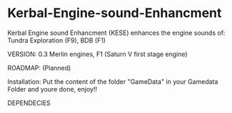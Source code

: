 # Kerbal-Engine-sound-Enhancment
Kerbal Engine sound Enhancment (KESE) enhances the engine sounds of: Tundra Exploration (F9), BDB (F1)


VERSION: 0.3
Merlin engines, F1 (Saturn V first stage engine)

ROADMAP: (Planned)

Installation: Put the content of the folder "GameData" in your Gamedata Folder and youre done, enjoy!!

DEPENDECIES
